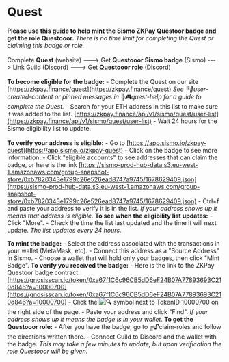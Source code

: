 # Quest

**Please use this guide to help mint the Sismo ZKPay Questoor badge and get the role Questooor.** _There is no time limit for completing the Quest or claiming this badge or role._ \
\
Complete **Quest** (website) ---> Get **Questooor Sismo badge** (Sismo) ---> Link Guild (Discord) ---> Get **Questooor role** (Discord) \
\
**To become eligible for the badge:** - Complete the Quest on our site [https://zkpay.finance/quest](https://zkpay.finance/quest) _See ╚🙌user-created-content or pinned messages in ╠🎮quest-help for a guide to complete the Quest._ - Search for your ETH address in this list to make sure it was added to the list. [https://zkpay.finance/api/v1/sismo/quest/user-list](https://zkpay.finance/api/v1/sismo/quest/user-list) - Wait 24 hours for the Sismo eligibility list to update. \
\
**To verify your address is eligible:** - Go to [https://app.sismo.io/zkpay-quest](https://app.sismo.io/zkpay-quest) - Click on the badge to see more information. - Click "eligible accounts" to see addresses that can claim the badge, or here is the link [https://sismo-prod-hub-data.s3.eu-west-1.amazonaws.com/group-snapshot-store/0xb7820343e1799c26e526ead8747a9745/1678629409.json](https://sismo-prod-hub-data.s3.eu-west-1.amazonaws.com/group-snapshot-store/0xb7820343e1799c26e526ead8747a9745/1678629409.json) - Ctrl+f and paste your address to verify it is in the list. _If your address shows up it means that address is eligible._ **To see when the eligibility list updates:** - Click "More". - Check the time the list last updated and the time it will next update. _The list updates every 24 hours._

**To mint the badge:** - Select the address associated with the transactions in your wallet (MetaMask, etc). - Connect this address as a "Source Address" in Sismo. - Choose a wallet that will hold only your badges, then click "Mint Badge". **To verify you received the badge:** - Here is the link to the ZKPay Questoor badge contract [https://gnosisscan.io/token/0xa67f1C6c96CB5dD6eF24B07A77893693C210d846?a=10000700](https://gnosisscan.io/token/0xa67f1C6c96CB5dD6eF24B07A77893693C210d846?a=10000700) - Click the ![🔍](https://discord.com/assets/ddeb2a90dd32867b77e22b1eccf5fa55.svg) symbol next to TokenID 10000700 on the right side of the page. - Paste your address and click "Find". _If your address shows up it means the badge is in your wallet._ **To get the Questooor role:** - After you have the badge, go to ╔🔓claim-roles and follow the directions written there. - Connect Guild to Discord and the wallet with the badge. _This may take a few minutes to update, but upon verification the role Questooor will be given._
